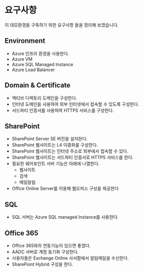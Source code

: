 # 요구사항
이 데모환경을 구축하기 위한 요구사항 들을 정리해 보겠습니다.

## Environment 
* Azure 인프라 환경을 사용한다.
* Azure VM
* Azure SQL Managed Instance
* Azure Load Balancer

## Domain & Certificate
* 액티브 디렉토리 도메인을 구성한다.
* 인터넷 도메인을 사용하여 외부 인터넷에서 접속할 수 있도록 구성한다.
* 서드파티 인증서를 사용하여 HTTPS 서비스를 구성한다.

## SharePoint
* SharePoint Server SE 버전을 설치한다.
* SharePoint 웹사이트는 L4 이중화를 구성한다.
* SharePoint 웹사이트는 인터넷 주소로 외부에서 접속할 수 있다.
* SharePoint 웹사이트는 서드파티 인증서로 HTTPS 서비스를 한다.
* 필요한 쉐어포인트 서버 기능은 아래에 나열한다.
    * 웹사이트
    * 검색
    * 메일알림
* Office Online Server를 이용해 웹오피스 구성을 제공한다

## SQL
* SQL 서버는 Azure SQL managed Instance를 사용한다.

## Office 365
* Office 365와의 연동기능이 있으면 좋겠다.
* AADC 서버로 계정 동기화 구성한다.
* 사용자들은 Exchange Online 사서함에서 알림메일을 수신한다.
* SharePoint Hybrid 구성을 한다.

    





